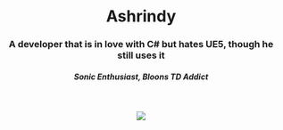 <h1 align="center">Ashrindy</h1>

<h3 align="center">A developer that is in love with C# but hates UE5, though he still uses it</h3>
<h5 align="center">Sonic Enthusiast, Bloons TD Addict</h5>

<br>

<p align="center">
    <img src="https://github-readme-stats.vercel.app/api?username=Ashrindy&show_icons=true&title_color=3ad5f8&text_color=0692b1&icon_color=3ad5f8&bg_color=181818"/>
</p>

